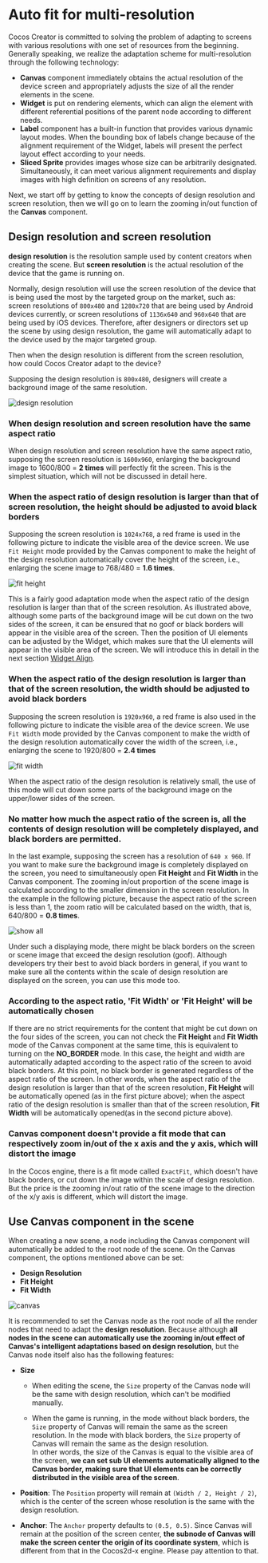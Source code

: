 # Auto fit for multi-resolution

Cocos Creator is committed to solving the problem of adapting to screens with various resolutions with one set of resources from the beginning. Generally speaking, we realize the adaptation scheme for multi-resolution through the following technology:

- **Canvas** component immediately obtains the actual resolution of the device screen and appropriately adjusts the size of all the render elements in the scene.
- **Widget** is put on rendering elements, which can align the element with different referential positions of the parent node according to different needs.
- **Label** component has a built-in function that provides various dynamic layout modes. When the bounding box of labels change because of the alignment requirement of the Widget, labels will present the perfect layout effect according to your needs.
- **Sliced Sprite** provides images whose size can be arbitrarily designated. Simultaneously, it can meet various alignment requirements and display images with high definition on screens of any resolution.

Next, we start off by getting to know the concepts of design resolution and screen resolution, then we will go on to learn the zooming in/out function of the **Canvas** component.

## Design resolution and screen resolution

**design resolution** is the resolution sample used by content creators when creating the scene. But **screen resolution** is the actual resolution of the device that the game is running on.

Normally, design resolution will use the screen resolution of the device that is being used the most by the targeted group on the market, such as: screen resolutions of `800x480` and `1280x720` that are being used by Android devices currently, or screen resolutions of `1136x640` and `960x640` that are being used by iOS devices. Therefore, after designers or directors set up the scene by using design resolution, the game will automatically adapt to the device used by the major targeted group.

Then when the design resolution is different from the screen resolution, how could Cocos Creator adapt to the device?

Supposing the design resolution is `800x480`, designers will create a background image of the same resolution.

![design resolution](multi-resolution/design_resolution.png)

### When design resolution and screen resolution have the same aspect ratio

When design resolution and screen resolution have the same aspect ratio, supposing the screen resolution is `1600x960`, enlarging the background image to 1600/800 = **2 times** will perfectly fit the screen. This is the simplest situation, which will not be discussed in detail here.

### When the aspect ratio of design resolution is larger than that of screen resolution, the height should be adjusted to avoid black borders

Supposing the screen resolution is `1024x768`, a red frame is used in the following picture to indicate the visible area of the device screen. We use `Fit Height` mode provided by the Canvas component to make the height of the design resolution automatically cover the height of the screen, i.e., enlarging the scene image to 768/480 = **1.6 times**.

![fit height](multi-resolution/fit_height.png)

This is a fairly good adaptation mode when the aspect ratio of the design resolution is larger than that of the screen resolution. As illustrated above, although some parts of the background image will be cut down on the two sides of the screen, it can be ensured that no goof or black borders will appear in the visible area of the screen. Then the position of UI elements can be adjusted by the Widget, which makes sure that the UI elements will appear in the visible area of the screen. We will introduce this in detail in the next section [Widget Align](widget-align.md).

### When the aspect ratio of the design resolution is larger than that of the screen resolution, the width should be adjusted to avoid black borders

Supposing the screen resolution is `1920x960`, a red frame is also used in the following picture to indicate the visible area of the device screen. We use `Fit Width` mode provided by the Canvas component to make the width of the design resolution automatically cover the width of the screen, i.e., enlarging the scene to 1920/800 = **2.4 times**

![fit width](multi-resolution/fit_width.png)

When the aspect ratio of the design resolution is relatively small, the use of this mode will cut down some parts of the background image on the upper/lower sides of the screen.

### No matter how much the aspect ratio of the screen is, all the contents of design resolution will be completely displayed, and black borders are permitted.

In the last example, supposing the screen has a resolution of `640 x 960`. If you want to make sure the background image is completely displayed on the screen, you need to simultaneously open **Fit Height** and **Fit Width** in the Canvas component. The zooming in/out proportion of the scene image is calculated according to the smaller dimension in the screen resolution. In the example in the following picture, because the aspect ratio of the screen is less than 1, the zoom ratio will be calculated based on the width, that is, 640/800 = **0.8 times**.

![show all](multi-resolution/show_all.png)

Under such a displaying mode, there might be black borders on the screen or scene image that exceed the design resolution (goof). Although developers try their best to avoid black borders in general, if you want to make sure all the contents within the scale of design resolution are displayed on the screen, you can use this mode too.

### According to the aspect ratio, 'Fit Width' or 'Fit Height' will be automatically chosen

If there are no strict requirements for the content that might be cut down on the four sides of the screen, you can not check the **Fit Height** and **Fit Width** mode of the Canvas component at the same time, this is equivalent to turning on the **NO_BORDER** mode. In this case, the height and width are automatically adapted according to the aspect ratio of the screen to avoid black borders. At this point, no black border is generated regardless of the aspect ratio of the screen. In other words, when the aspect ratio of the design resolution is larger than that of the screen resolution, **Fit Height** will be automatically opened (as in the first picture above); when the aspect ratio of the design resolution is smaller than that of the screen resolution, **Fit Width** will be automatically opened(as in the second picture above).

### Canvas component doesn't provide a fit mode that can respectively zoom in/out of the x axis and the y axis, which will distort the image

In the Cocos engine, there is a fit mode called `ExactFit`, which doesn't have black borders, or cut down the image within the scale of design resolution. But the price is the zooming in/out ratio of the scene image to the direction of the x/y axis is different, which will distort the image.

## Use Canvas component in the scene

When creating a new scene, a node including the Canvas component will automatically be added to the root node of the scene. On the Canvas component, the options mentioned above can be set:

- **Design Resolution**
- **Fit Height**
- **Fit Width**

![canvas](multi-resolution/canvas_property.png)

It is recommended to set the Canvas node as the root node of all the render nodes that need to adapt the **design resolution**. Because although **all nodes in the scene can automatically use the zooming in/out effect of Canvas's intelligent adaptations based on design resolution**, but the Canvas node itself also has the following features:

- **Size**
  - When editing the scene, the `Size` property of the Canvas node will be the same with design resolution, which can't be modified manually.

  - When the game is running, in the mode without black borders, the `Size` property of Canvas will remain the same as the screen resolution. In the mode with black borders, the `Size` property of Canvas will remain the same as the design resolution.<br>
  In other words, the size of the Canvas is equal to the visible area of the screen, **we can set sub UI elements automatically aligned to the Canvas border, making sure that UI elements can be correctly distributed in the visible area of the screen**.

- **Position**: The `Position` property will remain at `(Width / 2, Height / 2)`, which is the center of the screen whose resolution is the same with the design resolution.

- **Anchor**: The `Anchor` property defaults to `(0.5, 0.5)`. Since Canvas will remain at the position of the screen center, **the subnode of Canvas will make the screen center the origin of its coordinate system**, which is different from that in the Cocos2d-x engine. Please pay attention to that.
